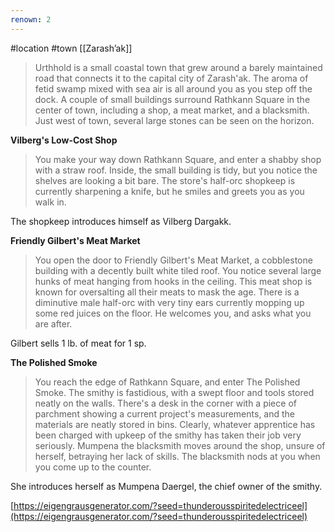```yaml
---
renown: 2
---
```

 #location #town [[Zarash’ak]]

> Urthhold is a small coastal town that grew around a barely maintained road that connects it to the capital city of Zarash'ak. The aroma of fetid swamp mixed with sea air is all around you as you step off the dock. A couple of small buildings surround Rathkann Square in the center of town, including a shop, a meat market, and a blacksmith. Just west of town, several large stones can be seen on the horizon.

**Vilberg's Low-Cost Shop**

> You make your way down Rathkann Square, and enter a shabby shop with a straw roof. Inside, the small building is tidy, but you notice the shelves are looking a bit bare. The store's half-orc shopkeep is currently sharpening a knife, but he smiles and greets you as you walk in.

The shopkeep introduces himself as Vilberg Dargakk. 

**Friendly Gilbert's Meat Market**

> You open the door to Friendly Gilbert's Meat Market, a cobblestone building with a decently built white tiled roof. You notice several large hunks of meat hanging from hooks in the ceiling.
> This meat shop is known for oversalting all their meats to mask the age. There is a diminutive male half-orc with very tiny ears currently mopping up some red juices on the floor. He welcomes you, and asks what you are after.

Gilbert sells 1 lb. of meat for 1 sp.

**The Polished Smoke**

> You reach the edge of Rathkann Square, and enter The Polished Smoke. The smithy is fastidious, with a swept floor and tools stored neatly on the walls. There's a desk in the corner with a piece of parchment showing a current project's measurements, and the materials are neatly stored in bins. Clearly, whatever apprentice has been charged with upkeep of the smithy has taken their job very seriously.
> Mumpena the blacksmith moves around the shop, unsure of herself, betraying her lack of skills. The blacksmith nods at you when you come up to the counter.

She introduces herself as Mumpena Daergel, the chief owner of the smithy.

[https://eigengrausgenerator.com/?seed=thunderousspiritedelectriceel](https://eigengrausgenerator.com/?seed=thunderousspiritedelectriceel)